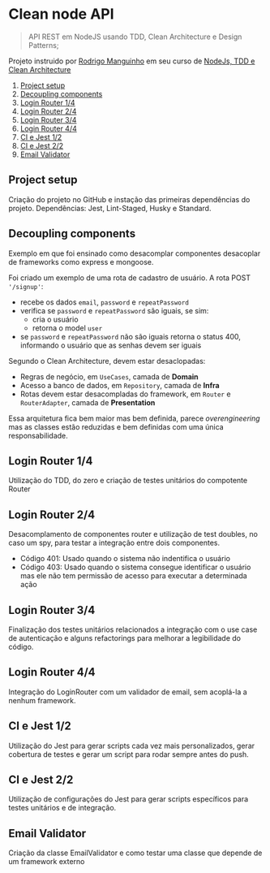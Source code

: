 # Clean node API
> API REST em NodeJS usando TDD, Clean Architecture e Design Patterns;

Projeto instruido por [Rodrigo Manguinho](https://www.linkedin.com/in/rmanguinho/) em seu curso de [NodeJs, TDD e Clean Architecture](https://www.youtube.com/playlist?list=PL9aKtVrF05DyEwK5kdvzrYXFdpZfj1dsG)

1. [Project setup](#project-setup)
2. [Decoupling components](#decoupling-components)
3. [Login Router 1/4](#login-router-14)
4. [Login Router 2/4](#login-router-24)
5. [Login Router 3/4](#login-router-34)
6. [Login Router 4/4](#login-router-44)
7. [CI e Jest 1/2](#ci-e-jest-12)
8. [CI e Jest 2/2](#ci-e-jest-22)
9. [Email Validator](#email-validator)

## Project setup
Criação do projeto no GitHub e instação das primeiras dependências do projeto. Dependências: Jest, Lint-Staged, Husky e Standard.

## Decoupling components
Exemplo em que foi ensinado como desacomplar componentes desacoplar de frameworks como express e mongoose.

Foi criado um exemplo de uma rota de cadastro de usuário. A rota POST `'/signup'`:
- recebe os dados `email`, `password` e `repeatPassword`
- verifica se `password` e `repeatPassword` são iguais, se sim:
    - cria o usuário
    - retorna o model `user`
- se `password` e `repeatPassword` não são iguais retorna o status 400, informando o usuário que as senhas devem ser iguais

Segundo o Clean Architecture, devem estar desaclopadas:
- Regras de negócio, em `UseCases`, camada de __Domain__
- Acesso a banco de dados, em `Repository`, camada de __Infra__
- Rotas devem estar desacompladas do framework, em `Router` e `RouterAdapter`, camada de __Presentation__

Essa arquitetura fica bem maior mas bem definida, parece _overengineering_ mas as classes estão reduzidas e bem definidas com uma única responsabilidade.

## Login Router 1/4
Utilização do TDD, do zero e criação de testes unitários do compotente Router

## Login Router 2/4
Desacomplamento de componentes router e utilização de test doubles, no caso um spy, para testar a integração entre dois componentes.

- Código 401: Usado quando o sistema não indentifica o usuário
- Código 403: Usado quando o sistema consegue identificar o usuário mas ele não tem permissão de acesso para executar a determinada ação

## Login Router 3/4
Finalização dos testes unitários relacionados a integração com o use case de autenticação e alguns refactorings para melhorar a legibilidade do código.

## Login Router 4/4
Integração do LoginRouter com um validador de email, sem acoplá-la a nenhum framework.

## CI e Jest 1/2
Utilização do Jest para gerar scripts cada vez mais personalizados, gerar cobertura de testes e gerar um script para rodar sempre antes do push.

## CI e Jest 2/2
Utilização de configurações do Jest para gerar scripts específicos para testes unitários e de integração.

## Email Validator
Criação da classe EmailValidator e como testar uma classe que depende de um framework externo